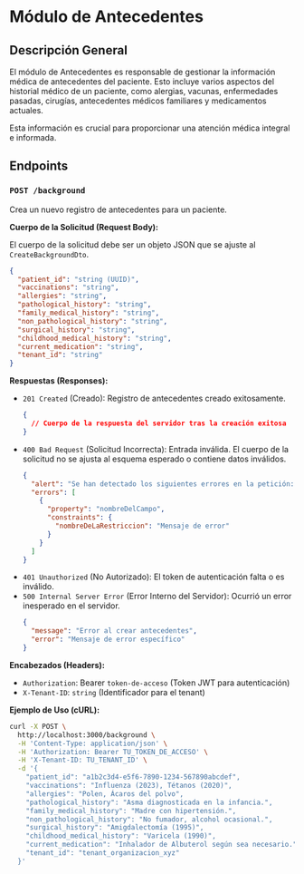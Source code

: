 # Módulo de Antecedentes

## Descripción General

El módulo de Antecedentes es responsable de gestionar la información médica de antecedentes del paciente. Esto incluye varios aspectos del historial médico de un paciente, como alergias, vacunas, enfermedades pasadas, cirugías, antecedentes médicos familiares y medicamentos actuales.

Esta información es crucial para proporcionar una atención médica integral e informada.

## Endpoints

### `POST /background`

Crea un nuevo registro de antecedentes para un paciente.

**Cuerpo de la Solicitud (Request Body):**

El cuerpo de la solicitud debe ser un objeto JSON que se ajuste al `CreateBackgroundDto`.

```json
{
  "patient_id": "string (UUID)",
  "vaccinations": "string",
  "allergies": "string",
  "pathological_history": "string",
  "family_medical_history": "string",
  "non_pathological_history": "string",
  "surgical_history": "string",
  "childhood_medical_history": "string",
  "current_medication": "string",
  "tenant_id": "string"
}
```

**Respuestas (Responses):**

- `201 Created` (Creado): Registro de antecedentes creado exitosamente.
  ```json
  {
    // Cuerpo de la respuesta del servidor tras la creación exitosa
  }
  ```
- `400 Bad Request` (Solicitud Incorrecta): Entrada inválida. El cuerpo de la solicitud no se ajusta al esquema esperado o contiene datos inválidos.
  ```json
  {
    "alert": "Se han detectado los siguientes errores en la petición: ",
    "errors": [
      {
        "property": "nombreDelCampo",
        "constraints": {
          "nombreDeLaRestriccion": "Mensaje de error"
        }
      }
    ]
  }
  ```
- `401 Unauthorized` (No Autorizado): El token de autenticación falta o es inválido.
- `500 Internal Server Error` (Error Interno del Servidor): Ocurrió un error inesperado en el servidor.
  ```json
  {
    "message": "Error al crear antecedentes",
    "error": "Mensaje de error específico"
  }
  ```

**Encabezados (Headers):**

- `Authorization`: Bearer `token-de-acceso` (Token JWT para autenticación)
- `X-Tenant-ID`: `string` (Identificador para el tenant)

**Ejemplo de Uso (cURL):**

```bash
curl -X POST \
  http://localhost:3000/background \
  -H 'Content-Type: application/json' \
  -H 'Authorization: Bearer TU_TOKEN_DE_ACCESO' \
  -H 'X-Tenant-ID: TU_TENANT_ID' \
  -d '{
    "patient_id": "a1b2c3d4-e5f6-7890-1234-567890abcdef",
    "vaccinations": "Influenza (2023), Tétanos (2020)",
    "allergies": "Polen, Ácaros del polvo",
    "pathological_history": "Asma diagnosticada en la infancia.",
    "family_medical_history": "Madre con hipertensión.",
    "non_pathological_history": "No fumador, alcohol ocasional.",
    "surgical_history": "Amigdalectomía (1995)",
    "childhood_medical_history": "Varicela (1990)",
    "current_medication": "Inhalador de Albuterol según sea necesario.",
    "tenant_id": "tenant_organizacion_xyz"
  }'
```
